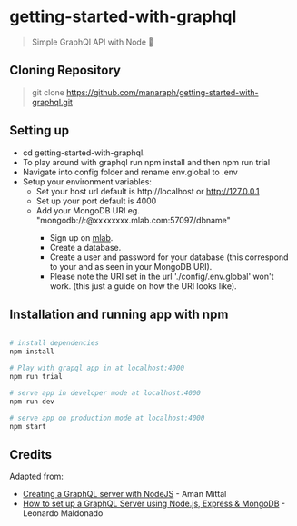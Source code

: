 # getting-started-with-graphql
> Simple GraphQl API with Node 🚀

## Cloning Repository
> git clone https://github.com/manaraph/getting-started-with-graphql.git

## Setting up
- cd getting-started-with-graphql.
- To play around with graphql run npm install and then npm run trial
- Navigate into config folder and rename env.global to .env
- Setup your environment variables:
  - Set your host url default is http://localhost or http://127.0.0.1
  - Set up your port default is 4000
  - Add your MongoDB URI eg. "mongodb://<dbuser>:<dbpassword>@xxxxxxxx.mlab.com:57097/dbname"
    - Sign up on [mlab](https://mlab.com/).
    - Create a database.
    - Create a user and password for your database (this correspond to your <dbuser> and <dbpassword> as seen in your MongoDB URI).
    - Please note the URI set in the url './config/.env.global' won't work. (this just a guide on how the URI looks like).

## Installation and running app with npm
``` bash

# install dependencies
npm install 

# Play with grapql app in at localhost:4000
npm run trial

# serve app in developer mode at localhost:4000
npm run dev

# serve app on production mode at localhost:4000
npm start

```

## Credits
Adapted from:
- [Creating a GraphQL server with NodeJS](https://medium.com/crowdbotics/creating-a-graphql-server-with-nodejs-ef9814a7e0e6) - Aman Mittal
- [How to set up a GraphQL Server using Node.js, Express & MongoDB](https://medium.com/free-code-camp/how-to-set-up-a-graphql-server-using-node-js-express-mongodb-52421b73f474) - Leonardo Maldonado
